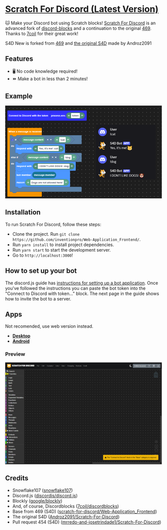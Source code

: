 # [Scratch For Discord (Latest Version)](https://scratch-for-discord.com)

🐱 Make your Discord bot using Scratch blocks! [Scratch For Discord](https://scratch-for-discord.com) is an advanced fork of [discord-blocks](https://discordblocks.leondrolio.com/) and a continuation to the original [469](https://github.com/scratch-for-discord/Web-Application_Frontend/). Thanks to [7coil](https://github.com/7coil) for their great work!

S4D New is forked from [469](https://github.com/scratch-for-discord/Web-Application_Frontend/) and [the original S4D](https://scratch-for-discord.netlify.app) made by Androz2091

## Features

- 🖥️ No code knowledge required!
- ⏩ Make a bot in less than 2 minutes!

## Example

![example](../examples/example.png)

## Installation

To run Scratch For Discord, follow these steps:

- Clone the project. Run `git clone https://github.com/inventionpro/Web-Application_Frontend/`.
- Run `yarn install` to install project dependencies.
- Run `yarn start` to start the development server.
- Go to `http://localhost:3000`!

## How to set up your bot

The discord.js guide has [instructions for setting up a bot application](https://discordjs.guide/preparations/setting-up-a-bot-application.html#creating-your-bot). Once you've followed the instructions you can paste the bot token into the "Connect to Discord with token..." block. The next page in the guide shows how to invite the bot to a server.

## Apps

Not recomended, use web version instead.

- **[Desktop](https://androz2091.github.io/scratch-for-discord/download/index.html)**
- **[Android](https://play.google.com/store/apps/details?id=com.snowflakestudio.scratchfordiscord)**

### Preview

![preview](../examples/preview.png)

## Credits

- Snowflake107 ([snowflake107](https://github.com/Snowflake107))
- Discord.js ([discordjs/discord.js](https://github.com/discordjs/discord.js))
- Blockly ([google/blockly](https://github.com/google/blockly))
- And, of course, Discordblocks ([7coil/discordblocks](https://github.com/7coil/discord-blocks))
- Base from 469 (S4D) ([scratch-for-discord/Web-Application_Frontend](https://github.com/scratch-for-discord/Web-Application_Frontend/))
- The original S4D ([Androz2091/Scratch-For-Discord](https://github.com/Androz2091/scratch-for-discord/))
- Pull request 454 (S4D) ([mrredo-and-josetrindade1/Scratch-For-Discord](https://github.com/mrredo-and-josetrindade1/scratch-for-discord))
